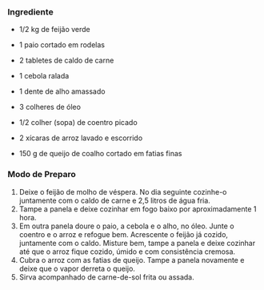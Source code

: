 

###  Ingrediente

- 1/2 kg de feijão verde

- 1 paio cortado em rodelas
- 2 tabletes de caldo de carne
- 1 cebola ralada
- 1 dente de alho amassado
- 3 colheres  de óleo
- 1/2 colher (sopa) de coentro picado
- 2 xícaras de arroz lavado e escorrido
- 150 g de queijo de coalho cortado em fatias finas

### Modo de Preparo

1. Deixe o feijão de molho de véspera. No dia seguinte cozinhe-o juntamente com o caldo de carne e 2,5 litros de água fria.
2. Tampe a panela e deixe cozinhar em fogo baixo por aproximadamente 1 hora.
3. Em outra panela doure o paio, a cebola e o alho, no óleo. Junte o coentro e o arroz e refogue bem. Acrescente o feijão já cozido, juntamente com o caldo. Misture bem, tampe a panela e deixe cozinhar até que o arroz fique cozido, úmido e com consistência cremosa.
4. Cubra o arroz com as fatias de queijo. Tampe a panela novamente e deixe que o vapor derreta o queijo.
5. Sirva acompanhado de carne-de-sol frita ou assada.

### 